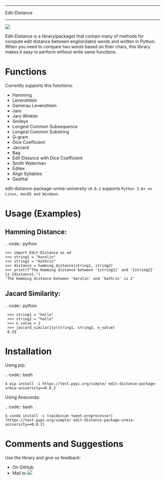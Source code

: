 *****
Edit-Distance
*****

[<img src="https://img.shields.io/pypi/dm/tweet-preprocessor.svg">](https://test.pypi.org/project/edit-distance-package-urmia-university/0.0.2/#description)

Edit-Distance is a  library(package) that contain many of methods for compute edit distance between english(latin) words and 
written in Python. When you need to compare two words based on thier chars, this library makes it easy to perform without write 
same functions.

Functions
========

Currently supports this functions:

-  Hamming
-  Levenshtein
-  Damerau Levenshtein
-  Jaro
-  Jaro Winkler
-  Smileys
-  Longest Common Subsequence
-  Longest Common Substring
-  Q-gram
-  Dice Coefficient
-  Jaccard
-  Bag
-  Edit Distance with Dice Coefficient
-  Smith Waterman
-  Editex
-  Align Syllables
-  Geshtal
  
edit-distance-package-urmia-university ``v0.0.2`` supports
``Python 3.8+ on Linux, macOS and Windows``.

Usage (Examples)
=====

Hamming Distance:
---------------

.. code:: python

    >>> import Edit-Distance as ed
    >>> string1 = "karolin"
    >>> string2 = "kathrin"
    >>> distance = hamming_distance(string1, string2)
    >>> print(f"The Hamming distance between '{string1}' and '{string2}' is {distance}.")
    'The Hamming distance between 'karolin' and 'kathrin' is 2'

Jacard Similarity:
-----------

.. code:: python

     >>> string1 = "hello"
     >>> string2 = "hallo"
     >>> n_value = 2
     >>> jaccard_similarity(string1, string2, n_value)
     0.33

Installation
============

Using pip:

.. code:: bash

    $ pip install -i https://test.pypi.org/simple/ edit-distance-package-urmia-university==0.0.2


Using Anaconda:

.. code:: bash
    
    $ conda install -c [saidozcan tweet-preprocessor](https://test.pypi.org/simple/ edit-distance-package-urmia-university==0.0.2)


Comments and Suggestions
============
Use the library and give us feedback:
- On GitHub
- Mail to
[<img src="https://github.com/HamidrezaSadr1/Edit-Distance/blob/main/email.png">](https://hkiokhio2@gmail.com)
